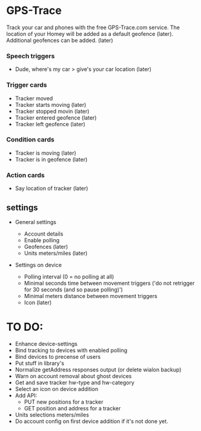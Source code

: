 # GPS-Trace

Track your car and phones with the free GPS-Trace.com service. The location of
your Homey will be added as a default geofence (later). Additional geofences can be added. (later)

### Speech triggers
 - Dude, where's my car > give's your car location (later)

### Trigger cards
 - Tracker moved
 - Tracker starts moving (later)
 - Tracker stopped movin (later)
 - Tracker entered geofence (later)
 - Tracker left geofence (later)

### Condition cards
 - Tracker is moving (later)
 - Tracker is in geofence (later)

### Action cards
 - Say location of tracker (later)

## settings
 - General settings
    - Account details
    - Enable polling
    - Geofences (later)
    - Units meters/miles (later)

 - Settings on device
    - Polling interval (0 = no polling at all)
    - Minimal seconds time between movement triggers
      ('do not retrigger for 30 seconds (and so pause polling)')
    - Minimal meters distance between movement triggers
    - Icon (later)

# TO DO:
 - Enhance device-settings
 - Bind tracking to devices with enabled polling
 - Bind devices to precense of users 
 - Put stuff in library's
 - Normalize getAddress responses output (or delete wialon backup)
 - Warn on account removal about ghost devices
 - Get and save tracker hw-type and hw-category
 - Select an icon on device addition
 - Add API:
    - PUT new positions for a tracker
    - GET position and address for a tracker
 - Units selections meters/miles
 - Do account config on first device addition if it's not done yet.
